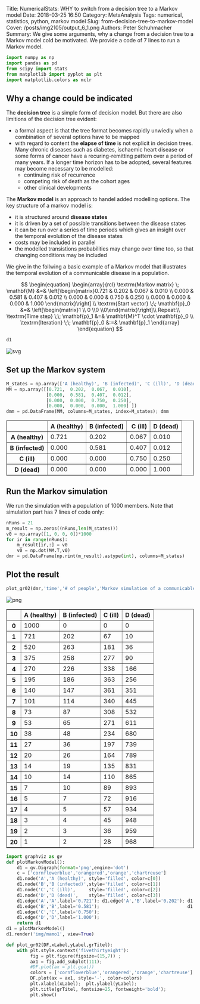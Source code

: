 Title: NumericalStats: WHY to switch from a decision tree to a Markov model
Date: 2018-03-25 16:50
Category: MetaAnalysis
Tags: numerical, statistics, python, markov model
Slug: from-decision-tree-to-markov-model
Cover: /posts/img2105/output_6_1.png
Authors: Peter Schuhmacher
Summary: We give some arguments, why a change from a decision tree to a Markov model cold be motivated. We provide a code of 7 lines to run a Markov model.


```python
import numpy as np
import pandas as pd
from scipy import stats
from matplotlib import pyplot as plt
import matplotlib.colors as mclr
```

## Why a change could be indicated
The **decision tree** is a simple form of decision model. But there are also limitions of the decision tree evident:

- a formal aspect is that the tree format becomes rapidly unwiedly when a combination of several options have to be mapped
- with regard to content the **elapse of time** is not explicit in decision trees. Many chronic diseases such as diabetes, ischaemic heart disease or some forms of cancer have a recuring-remitting pattern over a period of many years. If a longer time horizon has to be adopted, several features may become necessary to be modelled:
    - continuing risk of recurrence
    - competing risk of death as the cohort ages
    - other clinical developments

The **Markov model** is an approach to handel added modelling options. The key structure of a markov model is:

- it is structured around **disease states**
- it is driven by a set of possible transitions between the disease states
- it can be run over a series of time periods which gives an insight over the temporal evolution of the  disease states
- costs may be included in parallel
- the modelled transistions probabilities may change over time too, so that changing conditions may be included


We give in the follwing a basic example of a Markov model that illustrates the temporal evolution of a communicable disease in a population.

$$
\begin{equation}
\begin{array}{rcl}
\textrm{Markov matrix} \; \mathbf{M} &=& \left[\begin{matrix}0.721 & 0.202 & 0.067 & 0.010 \\
                                                            0.000 & 0.581 & 0.407 & 0.012 \\
                                                            0.000 & 0.000 & 0.750 & 0.250 \\                                     
                                                            0.000 & 0.000 & 0.000 & 1.000 \end{matrix}\right] \\
\textrm{Start vector} \;\; \mathbf{p}_0 &=&  \left[\begin{matrix}1 \\ 0 \\0 \\0\end{matrix}\right]\\
Repeat:\\
\textrm{Time step} \;\; \mathbf{p}_1 &=&  \mathbf{M}^T \cdot  \mathbf{p}_0 \\
\textrm{Iteration} \;\; \mathbf{p}_0 &:=& \mathbf{p}_1
\end{array}
\end{equation}
$$




```python
d1
```

![svg]({attach}img2105/output_5_0.svg)

## Set up the Markov system


```python
M_states = np.array(['A (healthy)', 'B (infected)', 'C (ill)', 'D (dead)'])
MM = np.array([[0.721,  0.202,  0.067,  0.010],
               [0.000,  0.581,  0.407,  0.012],
               [0.000,  0.000,  0.750,  0.250],  
               [0.000,  0.000,  0.000,  1.000] ])
dmm = pd.DataFrame(MM, columns=M_states, index=M_states); dmm
```




<div>
<style scoped>
    .dataframe tbody tr th:only-of-type {
        vertical-align: middle;
    }

    .dataframe tbody tr th {
        vertical-align: top;
    }

    .dataframe thead th {
        text-align: right;
    }
</style>
<table border="1" class="dataframe">
  <thead>
    <tr style="text-align: right;">
      <th></th>
      <th>A (healthy)</th>
      <th>B (infected)</th>
      <th>C (ill)</th>
      <th>D (dead)</th>
    </tr>
  </thead>
  <tbody>
    <tr>
      <th>A (healthy)</th>
      <td>0.721</td>
      <td>0.202</td>
      <td>0.067</td>
      <td>0.010</td>
    </tr>
    <tr>
      <th>B (infected)</th>
      <td>0.000</td>
      <td>0.581</td>
      <td>0.407</td>
      <td>0.012</td>
    </tr>
    <tr>
      <th>C (ill)</th>
      <td>0.000</td>
      <td>0.000</td>
      <td>0.750</td>
      <td>0.250</td>
    </tr>
    <tr>
      <th>D (dead)</th>
      <td>0.000</td>
      <td>0.000</td>
      <td>0.000</td>
      <td>1.000</td>
    </tr>
  </tbody>
</table>
</div>



## Run the Markov simulation
We run the simulation with a population of 1000 members. Note that simulation part has 7 lines of code only:


```python
nRuns = 21
m_result = np.zeros((nRuns,len(M_states)))
v0 = np.array([1, 0, 0, 0])*1000
for ir in range(nRuns):
    m_result[ir,:] = v0
    v0 = np.dot(MM.T,v0) 
dmr = pd.DataFrame(np.rint(m_result).astype(int), columns=M_states)
```

## Plot the result


```python
plot_gr02(dmr,'time','# of people','Markov simulation of a communicable disease'); dmr
```

![png]({attach}img2105/output_11_0.png)


<div>
<style scoped>
    .dataframe tbody tr th:only-of-type {
        vertical-align: middle;
    }

    .dataframe tbody tr th {
        vertical-align: top;
    }

    .dataframe thead th {
        text-align: right;
    }
</style>
<table border="1" class="dataframe">
  <thead>
    <tr style="text-align: right;">
      <th></th>
      <th>A (healthy)</th>
      <th>B (infected)</th>
      <th>C (ill)</th>
      <th>D (dead)</th>
    </tr>
  </thead>
  <tbody>
    <tr>
      <th>0</th>
      <td>1000</td>
      <td>0</td>
      <td>0</td>
      <td>0</td>
    </tr>
    <tr>
      <th>1</th>
      <td>721</td>
      <td>202</td>
      <td>67</td>
      <td>10</td>
    </tr>
    <tr>
      <th>2</th>
      <td>520</td>
      <td>263</td>
      <td>181</td>
      <td>36</td>
    </tr>
    <tr>
      <th>3</th>
      <td>375</td>
      <td>258</td>
      <td>277</td>
      <td>90</td>
    </tr>
    <tr>
      <th>4</th>
      <td>270</td>
      <td>226</td>
      <td>338</td>
      <td>166</td>
    </tr>
    <tr>
      <th>5</th>
      <td>195</td>
      <td>186</td>
      <td>363</td>
      <td>256</td>
    </tr>
    <tr>
      <th>6</th>
      <td>140</td>
      <td>147</td>
      <td>361</td>
      <td>351</td>
    </tr>
    <tr>
      <th>7</th>
      <td>101</td>
      <td>114</td>
      <td>340</td>
      <td>445</td>
    </tr>
    <tr>
      <th>8</th>
      <td>73</td>
      <td>87</td>
      <td>308</td>
      <td>532</td>
    </tr>
    <tr>
      <th>9</th>
      <td>53</td>
      <td>65</td>
      <td>271</td>
      <td>611</td>
    </tr>
    <tr>
      <th>10</th>
      <td>38</td>
      <td>48</td>
      <td>234</td>
      <td>680</td>
    </tr>
    <tr>
      <th>11</th>
      <td>27</td>
      <td>36</td>
      <td>197</td>
      <td>739</td>
    </tr>
    <tr>
      <th>12</th>
      <td>20</td>
      <td>26</td>
      <td>164</td>
      <td>789</td>
    </tr>
    <tr>
      <th>13</th>
      <td>14</td>
      <td>19</td>
      <td>135</td>
      <td>831</td>
    </tr>
    <tr>
      <th>14</th>
      <td>10</td>
      <td>14</td>
      <td>110</td>
      <td>865</td>
    </tr>
    <tr>
      <th>15</th>
      <td>7</td>
      <td>10</td>
      <td>89</td>
      <td>893</td>
    </tr>
    <tr>
      <th>16</th>
      <td>5</td>
      <td>7</td>
      <td>72</td>
      <td>916</td>
    </tr>
    <tr>
      <th>17</th>
      <td>4</td>
      <td>5</td>
      <td>57</td>
      <td>934</td>
    </tr>
    <tr>
      <th>18</th>
      <td>3</td>
      <td>4</td>
      <td>45</td>
      <td>948</td>
    </tr>
    <tr>
      <th>19</th>
      <td>2</td>
      <td>3</td>
      <td>36</td>
      <td>959</td>
    </tr>
    <tr>
      <th>20</th>
      <td>1</td>
      <td>2</td>
      <td>28</td>
      <td>968</td>
    </tr>
  </tbody>
</table>
</div>




```python
import graphviz as gv
def plotMarkovModel():
    d1 = gv.Digraph(format='png',engine='dot')
    c = ['cornflowerblue','orangered','orange','chartreuse']
    d1.node('A','A (healthy)', style='filled', color=c[0])
    d1.node('B','B (infected)',style='filled', color=c[1])
    d1.node('C','C (ill)',     style='filled', color=c[2])
    d1.node('D','D (dead)',    style='filled', color=c[3])
    d1.edge('A','A',label='0.721'); d1.edge('A','B',label='0.202'); d1.edge('A','C',label='0.067'); d1.edge('A','D',label='0.010')
    d1.edge('B','B',label='0.581');                                 d1.edge('B','C',label='0.407'); d1.edge('B','D',label='0.012')
    d1.edge('C','C',label='0.750');                                                                 d1.edge('C','D',label='0.250')
    d1.edge('D','D',label='1.000');
    return d1
d1 = plotMarkovModel()
d1.render('img/mamo1', view=True)

def plot_gr02(DF,xLabel,yLabel,grTitel):
    with plt.style.context('fivethirtyeight'): 
         fig = plt.figure(figsize=(15,7)) ;
         ax1 = fig.add_subplot(111);
         #DF.plot(ax = plt.gca())
         colors = ['cornflowerblue','orangered','orange','chartreuse']
         DF.plot(ax = ax1, style='-', color=colors)
         plt.xlabel(xLabel);  plt.ylabel(yLabel);
         plt.title(grTitel, fontsize=25, fontweight='bold');
         plt.show()
```
